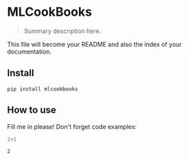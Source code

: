 # MLCookBooks
> Summary description here.


This file will become your README and also the index of your documentation.

## Install

`pip install mlcookbooks`

## How to use

Fill me in please! Don't forget code examples:

```python
1+1
```




    2



